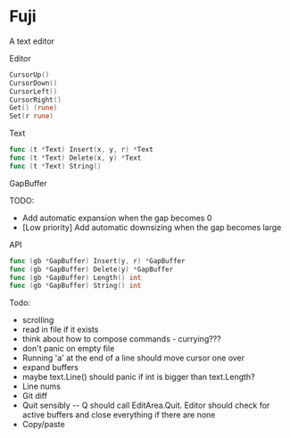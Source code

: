 # Fuji

A text editor

Editor

```go
CursorUp()
CursorDown()
CursorLeft()
CursorRight()
Get() (rune)
Set(r rune)
```

Text

```go
func (t *Text) Insert(x, y, r) *Text
func (t *Text) Delete(x, y) *Text
func (t *Text) String()
```

GapBuffer

TODO:
- Add automatic expansion when the gap becomes 0
- [Low priority] Add automatic downsizing when the gap becomes large

API

```go
func (gb *GapBuffer) Insert(y, r) *GapBuffer
func (gb *GapBuffer) Delete(y) *GapBuffer
func (gb *GapBuffer) Length() int
func (gb *GapBuffer) String() int
```

Todo:

- scrolling
- read in file if it exists
- think about how to compose commands - currying???
- don't panic on empty file
- Running 'a' at the end of a line should move cursor one over
- expand buffers
- maybe text.Line() should panic if int is bigger than text.Length?
- Line nums
- Git diff
- Quit sensibly -- Q should call EditArea.Quit. Editor should check for active
  buffers and close everything if there are none
- Copy/paste
